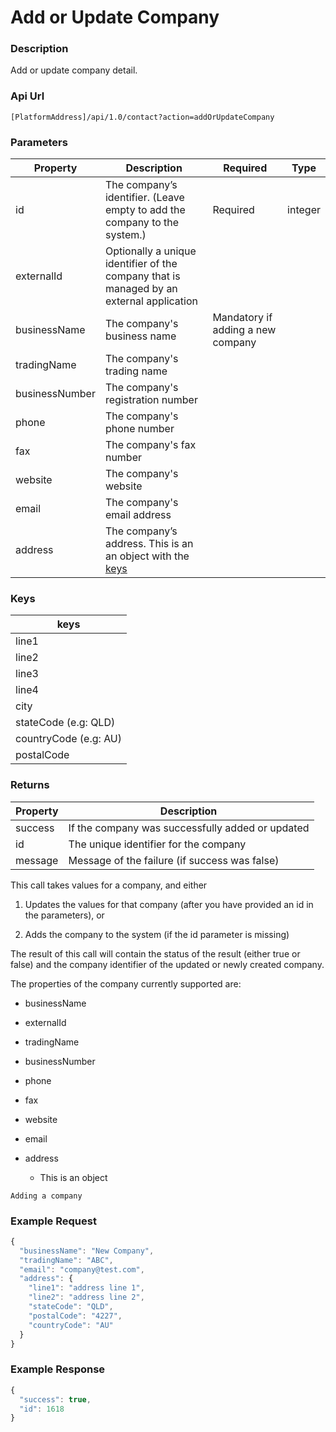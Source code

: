 # Add or Update Company

### Description

Add or update company detail.

### Api Url

`[PlatformAddress]/api/1.0/contact?action=addOrUpdateCompany`

### Parameters

| Property | Description | Required | Type |
| --- |--- | --- | --- |
| id             | The company’s identifier. (Leave empty to add the company to the system.)                | Required               			|integer|
| externalId     | Optionally a unique identifier of the company that is managed by an external application |                                   |	|
| businessName   | The company's business name                                                              | Mandatory if adding a new company |	|
| tradingName    | The company's trading name                                                               |                                   |	|
| businessNumber | The company's registration number                                                        |                                   |	|
| phone          | The company's phone number                                                               |                                   |	|
| fax            | The company's fax number                                                                 |                                   |	|
| website        | The company's website                                                                    |                                   |	|
| email          | The company's email address                                                              |                                   |	|
| address        | The company’s address. This is an an object with the [keys](add-or-update-company.md#keys)|             						|	|

### Keys

| keys |
|------|
| line1 |  
| line2 | 
| line3 | 
| line4 | 
| city | 
| stateCode (e.g: QLD) | 
| countryCode (e.g: AU) | 
| postalCode | 

### Returns

| Property | Description |
|---------|--------------------------------------------------|
| success | If the company was successfully added or updated |
| id      | The unique identifier for the company            |
| message | Message of the failure (if success was false)    |

This call takes values for a company, and either

1.  Updates the values for that company (after you have provided an id in the
    parameters), or

2.  Adds the company to the system (if the id parameter is missing)

The result of this call will contain the status of the result (either true or
false) and the company identifier of the updated or newly created company.

The properties of the company currently supported are:

-   businessName

-   externalId

-   tradingName

-   businessNumber

-   phone

-   fax

-   website

-   email

-   address

    -   This is an object

`Adding a company`

### Example Request

```javascript
{
  "businessName": "New Company",
  "tradingName": "ABC",
  "email": "company@test.com",
  "address": {
    "line1": "address line 1",
    "line2": "address line 2",
    "stateCode": "QLD",
    "postalCode": "4227",
    "countryCode": "AU"
  }
}
```

### Example Response

```javascript
{
  "success": true,
  "id": 1618
}
```
